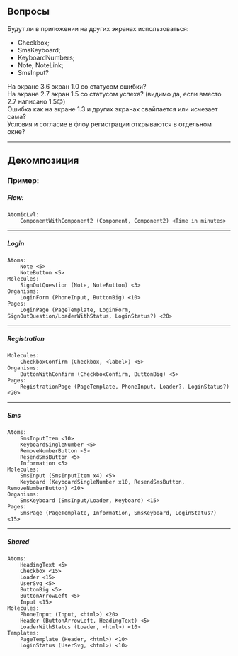 ## Вопросы

Будут ли в приложении на других экранах использоваться:

- Checkbox;
- SmsKeyboard;
- KeyboardNumbers;
- Note, NoteLink;
- SmsInput?

На экране 3.6 экран 1.0 со статусом ошибки?  
На экране 2.7 экран 1.5 со статусом успеха? (видимо да, если вместо 2.7 написано 1.5😊)  
Ошибка как на экране 1.3 и других экранах свайпается или исчезает сама?  
Условия и согласие в флоу регистрации открываются в отдельном окне?

---

## Декомпозиция

### Пример:

##### Flow:

    AtomicLvl:
        ComponentWithComponent2 (Component, Component2) <Time in minutes>

---

##### Login

    Atoms:
        Note <5>
        NoteButton <5>
    Molecules:
        SignOutQuestion (Note, NoteButton) <3>
    Organisms:
        LoginForm (PhoneInput, ButtonBig) <10>
    Pages:
        LoginPage (PageTemplate, LoginForm, SignOutQuestion/LoaderWithStatus, LoginStatus?) <20>

---

##### Registration

    Molecules:
        CheckboxConfirm (Checkbox, <label>) <5>
    Organisms:
        ButtonWithConfirm (CheckboxConfirm, ButtonBig) <5>
    Pages:
        RegistrationPage (PageTemplate, PhoneInput, Loader?, LoginStatus?) <20>

---

##### Sms

    Atoms:
        SmsInputItem <10>
        KeyboardSingleNumber <5>
        RemoveNumberButton <5>
        ResendSmsButton <5>
        Information <5>
    Molecules:
        SmsInput (SmsInputItem x4) <5>
        Keyboard (KeyboardSingleNumber x10, ResendSmsButton, RemoveNumberButton) <10>
    Organisms:
        SmsKeyboard (SmsInput/Loader, Keyboard) <15>
    Pages:
        SmsPage (PageTemplate, Information, SmsKeyboard, LoginStatus?) <15>

---

##### Shared

    Atoms:
        HeadingText <5>
        Checkbox <15>
        Loader <15>
        UserSvg <5>
        ButtonBig <5>
        ButtonArrowLeft <5>
        Input <15>
    Molecules:
        PhoneInput (Input, <html>) <20>
        Header (ButtonArrowLeft, HeadingText) <5>
        LoaderWithStatus (Loader, <html>) <10>
    Templates:
        PageTemplate (Header, <html>) <10>
        LoginStatus (UserSvg, <html>) <10>
